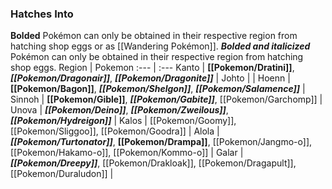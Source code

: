 ### Hatches Into
**Bolded** Pokémon can only be obtained in their respective region from hatching shop eggs or as [[Wandering Pokémon]]. ***Bolded and italicized*** Pokémon can only be obtained in their respective region from hatching shop eggs.
Region | Pokemon
:--- | :---
Kanto | **[[Pokemon/Dratini]]**, _**[[Pokemon/Dragonair]]**_, _**[[Pokemon/Dragonite]]**_ |
Johto | |
Hoenn | **[[Pokemon/Bagon]]**, _**[[Pokemon/Shelgon]]**_, _**[[Pokemon/Salamence]]**_ |
Sinnoh | **[[Pokemon/Gible]]**, _**[[Pokemon/Gabite]]**_, [[Pokemon/Garchomp]] |
Unova | _**[[Pokemon/Deino]]**_, _**[[Pokemon/Zweilous]]**_, _**[[Pokemon/Hydreigon]]**_ |
Kalos | [[Pokemon/Goomy]], [[Pokemon/Sliggoo]], [[Pokemon/Goodra]] |
Alola | _**[[Pokemon/Turtonator]]**_, **[[Pokemon/Drampa]]**, [[Pokemon/Jangmo-o]], [[Pokemon/Hakamo-o]], [[Pokemon/Kommo-o]] |
Galar | _**[[Pokemon/Dreepy]]**_, [[Pokemon/Drakloak]], [[Pokemon/Dragapult]], [[Pokemon/Duraludon]] |